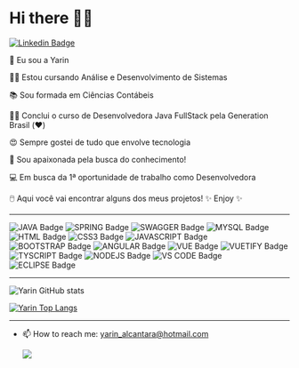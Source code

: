 # Hi there 👋😊
[![Linkedin Badge](https://img.shields.io/badge/LinkedIn-0077B5?style=for-the-badge&logo=linkedin&logoColor=white&link=https://www.linkedin.com/in/yarin-alcantara-195547192/)](https://www.linkedin.com/in/yarin-alcantara/)
<!--[![Instagram Badge](https://img.shields.io/badge/Instagram-E4405F?style=for-the-badge&logo=instagram&logoColor=white&link=https://www.instagram.com/yarinalcantara/)](https://www.instagram.com/yarinalcantara/)-->

 🙋 Eu sou a Yarin 

👩‍🎓 Estou cursando Análise e Desenvolvimento de Sistemas

📚 Sou formada em Ciências Contábeis

👩‍💻 Conclui o curso de Desenvolvedora Java FullStack pela Generation Brasil (❤️)

😍 Sempre gostei de tudo que envolve tecnologia

🌌 Sou apaixonada pela busca do conhecimento!

💻 Em busca da 1ª oportunidade de trabalho como Desenvolvedora

<!--✈️ Viajar e conhecer novas culturas são meus hobbys favoritos-->


🖱️ Aqui você vai encontrar alguns dos meus projetos! ✨ Enjoy ✨

_________________________________________________________________________________________________________________________________________________________________________________

![JAVA Badge](https://img.shields.io/badge/Java-ED8B00?style=for-the-badge&logo=java&logoColor=white)
![SPRING Badge](https://img.shields.io/badge/Spring-6DB33F?style=for-the-badge&logo=spring&logoColor=white)
![SWAGGER Badge](https://img.shields.io/badge/Swagger-85EA2D?style=for-the-badge&logo=Swagger&logoColor=white)
![MYSQL Badge](https://img.shields.io/badge/MySQL-00000F?style=for-the-badge&logo=mysql&logoColor=white)
![HTML Badge](https://img.shields.io/badge/HTML5-E34F26?style=for-the-badge&logo=html5&logoColor=white)
![CSS3 Badge](https://img.shields.io/badge/CSS3-1572B6?style=for-the-badge&logo=css3&logoColor=white)
![JAVASCRIPT Badge](https://img.shields.io/badge/JavaScript-323330?style=for-the-badge&logo=javascript&logoColor=F7DF1E)
![BOOTSTRAP Badge](https://img.shields.io/badge/Bootstrap-563D7C?style=for-the-badge&logo=bootstrap&logoColor=whit)
![ANGULAR Badge](https://img.shields.io/badge/Angular-DD0031?style=for-the-badge&logo=angular&logoColor=white)
![VUE Badge](https://img.shields.io/badge/Vue.js-35495E?style=for-the-badge&logo=vuedotjs&logoColor=4FC08D)
![VUETIFY Badge](https://img.shields.io/badge/Vuetify-1867C0?style=for-the-badge&logo=vuetify&logoColor=white)
![TYSCRIPT Badge](https://img.shields.io/badge/TypeScript-007ACC?style=for-the-badge&logo=typescript&logoColor=white)
![NODEJS Badge](https://img.shields.io/badge/Node.js-339933?style=for-the-badge&logo=nodedotjs&logoColor=white)
![VS CODE Badge](https://img.shields.io/badge/Visual_Studio_Code-0078D4?style=for-the-badge&logo=visual%20studio%20code&logoColor=white)
![ECLIPSE Badge](https://img.shields.io/badge/Eclipse-2C2255?style=for-the-badge&logo=eclipse&logoColor=white)
<!--![EXCEL Badge](https://img.shields.io/badge/Microsoft_Excel-217346?style=for-the-badge&logo=microsoft-excel&logoColor=white)-->


_________________________________________________________________________________________________________________________________________________________________________________

![Yarin GitHub stats](https://github-readme-stats.vercel.app/api?username=yarin-alcantara&show_icons=true&theme=nightowl)


[![Yarin Top Langs](https://github-readme-stats.vercel.app/api/top-langs/?username=yarin-alcantara&layout=compact)](https://github.com/yarin-alcantara/github-readme-stats)

_________________________________________________________________________________________________________________________________________________________________________________


- 📫 How to reach me: yarin_alcantara@hotmail.com

    ![](http://media.indiatimes.in/media/content/2015/Feb/insta_1423480591.gif)
                                             
<!--[![HitCount](http://hits.dwyl.com/yarin-alcantara/yarin-alcantara.svg)](https://github.com/yarin-alcantara)-->


<!--
**yarin-alcantara/yarin-alcantara** is a ✨ _special_ ✨ repository because its `README.md` (this file) appears on your GitHub profile.

Here are some ideas to get you started:

- 🔭 I’m currently working on ...
- 🌱 I’m currently learning ...
- 👯 I’m looking to collaborate on ...
- 🤔 I’m looking for help with ...
- 💬 Ask me about ...
- 📫 How to reach me: ...
- 😄 Pronouns: ...
- ⚡ Fun fact: ...
-->



